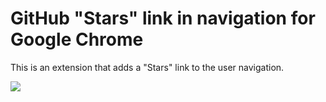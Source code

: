 GitHub "Stars" link in navigation for Google Chrome
========================================

This is an extension that adds a "Stars" link to the user navigation.

![](http://i.imgur.com/ep5t4DJ.png)
